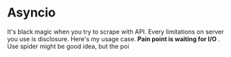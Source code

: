 # Asyncio
It's black magic when you try to scrape with API. Every limitations on server you use is disclosure. Here's my usage case. **Pain point is waiting for I/O** . Use spider might be good idea, but the poi
<!--stackedit_data:
eyJoaXN0b3J5IjpbLTM1MDk5MjQ4OF19
-->